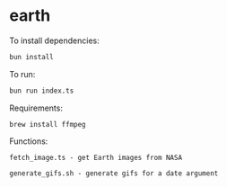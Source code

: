 # earth

To install dependencies:

```bash
bun install
```

To run:

```bash
bun run index.ts
```

Requirements:

```
brew install ffmpeg
```

Functions:

```
fetch_image.ts - get Earth images from NASA

generate_gifs.sh - generate gifs for a date argument
```

